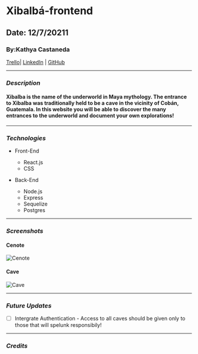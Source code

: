 # Xibalbá-frontend

## Date: 12/7/20211

### By:Kathya Castaneda

[Trello](https://trello.com/b/PckKLmOJ/xibalba)|
[LinkedIn](https://www.linkedin.com/in/kathya-castaneda/) | [GitHub](https://github.com/Tezcatlimichi)

---

### **_Description_**

#### Xibalba is the name of the underworld in Maya mythology. The entrance to Xibalba was traditionally held to be a cave in the vicinity of Cobán, Guatemala. In this website you will be able to discover the many entrances to the underworld and document your own explorations!

---

### **_Technologies_**

- Front-End

  - React.js
  - CSS

- Back-End

  - Node.js
  - Express
  - Sequelize
  - Postgres

---

### **_Screenshots_**

#### **Cenote**

![Cenote](https://imgur.com/gKcYQIF.png)

#### **Cave**

![Cave](https://imgur.com/HCGj9GH.png)

---

### **_Future Updates_**

- [ ] Intergrate Authentication - Access to all caves should be given only to those that will spelunk responsibily!

---

### **_Credits_**

####

####
